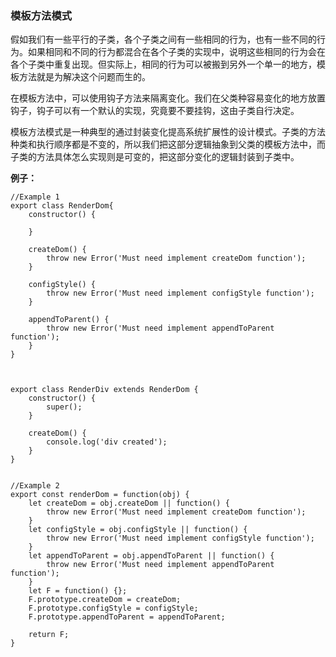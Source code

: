 

### 模板方法模式

假如我们有一些平行的子类，各个子类之间有一些相同的行为，也有一些不同的行为。如果相同和不同的行为都混合在各个子类的实现中，说明这些相同的行为会在各个子类中重复出现。但实际上，相同的行为可以被搬到另外一个单一的地方，模板方法就是为解决这个问题而生的。

在模板方法中，可以使用钩子方法来隔离变化。我们在父类种容易变化的地方放置钩子，钩子可以有一个默认的实现，究竟要不要挂钩，这由子类自行决定。

模板方法模式是一种典型的通过封装变化提高系统扩展性的设计模式。子类的方法种类和执行顺序都是不变的，所以我们把这部分逻辑抽象到父类的模板方法中，而子类的方法具体怎么实现则是可变的，把这部分变化的逻辑封装到子类中。

**例子：**

	//Example 1
	export class RenderDom{
	    constructor() {

	    }

	    createDom() {
	        throw new Error('Must need implement createDom function');
	    }

	    configStyle() {
	        throw new Error('Must need implement configStyle function');
	    }

	    appendToParent() {
	        throw new Error('Must need implement appendToParent function');
	    }
	}



	export class RenderDiv extends RenderDom {
	    constructor() {
	        super();
	    }

	    createDom() {
	        console.log('div created');
	    }
	}


	//Example 2
	export const renderDom = function(obj) {
	    let createDom = obj.createDom || function() {
	        throw new Error('Must need implement createDom function');
	    }
	    let configStyle = obj.configStyle || function() {
	        throw new Error('Must need implement configStyle function');
	    }
	    let appendToParent = obj.appendToParent || function() {
	        throw new Error('Must need implement appendToParent function');
	    }
	    let F = function() {};
	    F.prototype.createDom = createDom;
	    F.prototype.configStyle = configStyle;
	    F.prototype.appendToParent = appendToParent;

	    return F;
	}
















<!--stackedit_data:
eyJoaXN0b3J5IjpbMTYxNzA2MDg5M119
-->